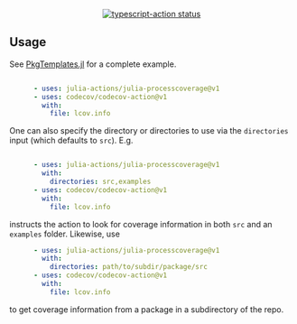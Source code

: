 <p align="center">
  <a href="https://github.com/actions/typescript-action/actions"><img alt="typescript-action status" src="https://github.com/actions/typescript-action/workflows/build-test/badge.svg"></a>
</p>

## Usage

See [PkgTemplates.jl](https://github.com/invenia/PkgTemplates.jl/blob/master/test/fixtures/AllPlugins/.github/workflows/CI.yml) for a complete example.

```yaml

      - uses: julia-actions/julia-processcoverage@v1
      - uses: codecov/codecov-action@v1
        with:
          file: lcov.info
```

One can also specify the directory or directories to use via the `directories` input (which defaults to `src`). E.g.
```yaml

      - uses: julia-actions/julia-processcoverage@v1
        with:
          directories: src,examples
      - uses: codecov/codecov-action@v1
        with:
          file: lcov.info
```
instructs the action to look for coverage information in both `src` and an `examples` folder. Likewise, use
```yaml
      - uses: julia-actions/julia-processcoverage@v1
        with:
          directories: path/to/subdir/package/src
      - uses: codecov/codecov-action@v1
        with:
          file: lcov.info
```
to get coverage information from a package in a subdirectory of the repo.
